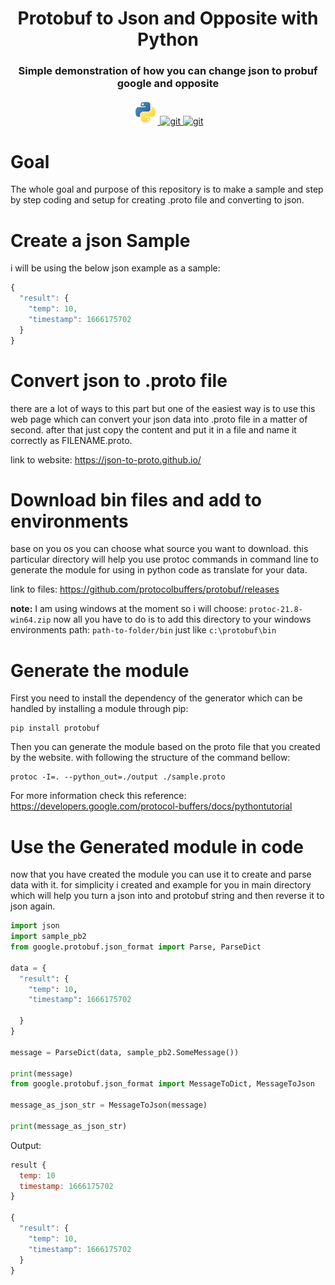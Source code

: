 <h1 align="center">Protobuf to Json and Opposite with Python</h1>
<h3 align="center">Simple demonstration of how you can change json to probuf google and opposite</h3>
<p align="center">
<a href="https://www.python.org" target="_blank"> <img src="https://raw.githubusercontent.com/devicons/devicon/master/icons/python/python-original.svg" alt="python" width="40" height="40"/> </a>
<a href="https://git-scm.com/" target="_blank"> <img src="https://www.freecodecamp.org/news/content/images/size/w2000/2020/05/unnamed-1.png" alt="git" width="100" height="40"/> </a>
<a href="https://git-scm.com/" target="_blank"> <img src="https://www.vectorlogo.zone/logos/git-scm/git-scm-icon.svg" alt="git" width="40" height="40"/> </a>
</p>


# Goal
The whole goal and purpose of this repository is to make a sample and step by step coding and setup for creating .proto file and converting to json.

# Create a json Sample
i will be using the below json example as a sample:

```js
{
  "result": {
    "temp": 10,
    "timestamp": 1666175702
  }
}
```
# Convert json to .proto file

there are a lot of ways to this part but one of the easiest way is to use this web page which can convert your json data into .proto file in a matter of second. after that just copy the content and put it in a file and name it correctly as FILENAME.proto.

link to website: https://json-to-proto.github.io/


# Download bin files and add to environments
base on you os you can choose what source you want to download. this particular directory will help you use protoc commands in command line to generate the module for using in python code as translate for your data.

link to files: https://github.com/protocolbuffers/protobuf/releases

<strong>note:</strong> I am using windows at the moment so i will choose: ```protoc-21.8-win64.zip```
now all you have to do is to add this directory to your windows environments path: ```path-to-folder/bin``` just like ```c:\protobuf\bin```

# Generate the module
First you need to install the dependency of the generator which can be handled by installing a module through pip:
```shell
pip install protobuf
```
Then you can generate the module based on the proto file that you created by the website. with following the structure of the command bellow:
```shell
protoc -I=. --python_out=./output ./sample.proto  
```
For more information check this reference:
https://developers.google.com/protocol-buffers/docs/pythontutorial

# Use the Generated module in code
now that you have created the module you can use it to create and parse data with it. for simplicity i created and example for you in main directory which will help you turn a json into and protobuf string and then reverse it to json again.

```python
import json
import sample_pb2
from google.protobuf.json_format import Parse, ParseDict

data = {
  "result": {
    "temp": 10,
    "timestamp": 1666175702
    
  }
}

message = ParseDict(data, sample_pb2.SomeMessage())

print(message)
from google.protobuf.json_format import MessageToDict, MessageToJson

message_as_json_str = MessageToJson(message)

print(message_as_json_str)
```

Output:
```js
result {
  temp: 10
  timestamp: 1666175702
}

{
  "result": {
    "temp": 10,
    "timestamp": 1666175702
  }
}

```